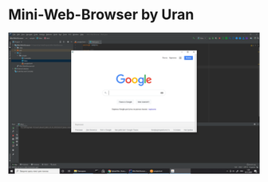 # Mini-Web-Browser by Uran
![alt text](https://github.com/Aranccar/Mini-Web-Browser/blob/main/%D0%A1%D0%BD%D0%B8%D0%BC%D0%BE%D0%BA%20%D1%8D%D0%BA%D1%80%D0%B0%D0%BD%D0%B0%20(5).png?raw=true)
